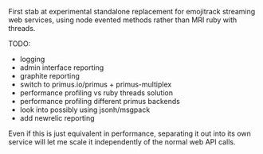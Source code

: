 First stab at experimental standalone replacement for emojitrack streaming
web services, using node evented methods rather than MRI ruby with threads.

TODO:
 - logging
 - admin interface reporting
 - graphite reporting
 - switch to primus.io/primus + primus-multiplex
 - performance profiling vs ruby threads solution
 - performance profiling different primus backends
 - look into possibly using jsonh/msgpack
 - add newrelic reporting

Even if this is just equivalent in performance, separating it out into its own
service will let me scale it independently of the normal web API calls.
